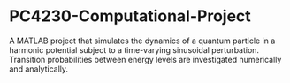 # PC4230-Computational-Project

A MATLAB project that simulates the dynamics of a quantum particle in a harmonic potential subject to a time-varying sinusoidal perturbation. Transition probabilities between energy levels are investigated numerically and analytically.
